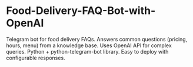# Food-Delivery-FAQ-Bot-with-OpenAI
Telegram bot for food delivery FAQs. Answers common questions (pricing, hours, menu) from a knowledge base. Uses OpenAI API for complex queries. Python + python-telegram-bot library. Easy to deploy with configurable responses.
